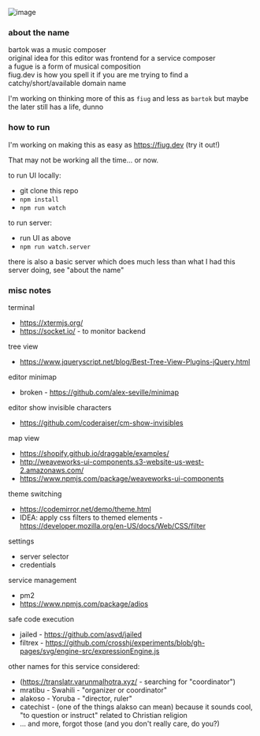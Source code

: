 ![image](https://user-images.githubusercontent.com/1816471/93670856-78e66b00-fa6c-11ea-9ee3-2d35db13c030.png)


### about the name

bartok was a music composer   
original idea for this editor was frontend for a service composer   
a fugue is a form of musical composition   
fiug.dev is how you spell it if you are me trying to find a catchy/short/available domain name   

I'm working on thinking more of this as `fiug` and less as `bartok` but maybe the later still has a life, dunno   



### how to run

I'm working on making this as easy as https://fiug.dev (try it out!)

That may not be working all the time... or now.

to run UI locally:
- git clone this repo
- `npm install`
- `npm run watch` 

to run server:
- run UI as above
- `npm run watch.server` 

there is also a basic server which does much less than what I had this server doing, see "about the name"


### misc notes

terminal   
- https://xtermjs.org/
- https://socket.io/ - to monitor backend

tree view   
- https://www.jqueryscript.net/blog/Best-Tree-View-Plugins-jQuery.html

editor minimap   
- broken - https://github.com/alex-seville/minimap

editor show invisible characters   
- https://github.com/coderaiser/cm-show-invisibles

map view   
- https://shopify.github.io/draggable/examples/
- http://weaveworks-ui-components.s3-website-us-west-2.amazonaws.com/
- https://www.npmjs.com/package/weaveworks-ui-components

theme switching   
- https://codemirror.net/demo/theme.html
- IDEA: apply css filters to themed elements - https://developer.mozilla.org/en-US/docs/Web/CSS/filter

settings   
- server selector
- credentials

service management   
- pm2
- https://www.npmjs.com/package/adios

safe code execution   
- jailed - https://github.com/asvd/jailed
- filtrex - https://github.com/crosshj/experiments/blob/gh-pages/svg/engine-src/expressionEngine.js


other names for this service considered:

- (https://translatr.varunmalhotra.xyz/ - searching for "coordinator")
- mratibu - Swahili - "organizer or coordinator"
- alakoso - Yoruba - "director, ruler"
- catechist - (one of the things alakso can mean) because it sounds cool, "to question or instruct" related to Christian religion
- ... and more, forgot those (and you don't really care, do you?)


